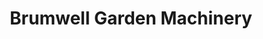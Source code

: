---
title: "Brumwell Garden Machinery"
url: /tenby/brumwell-garden-machinery/
shop: Gartenmaschinen
---